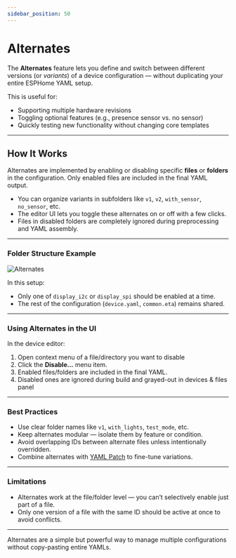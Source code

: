 ```yaml
---
sidebar_position: 50
---
```


# Alternates

The **Alternates** feature lets you define and switch between different versions (or _variants_) of a device configuration — without duplicating your entire ESPHome YAML setup.

This is useful for:

- Supporting multiple hardware revisions
- Toggling optional features (e.g., presence sensor vs. no sensor)
- Quickly testing new functionality without changing core templates

---

## How It Works

Alternates are implemented by enabling or disabling specific **files** or **folders** in the configuration. Only enabled files are included in the final YAML output.

- You can organize variants in subfolders like `v1`, `v2`, `with_sensor`, `no_sensor`, etc.
- The editor UI lets you toggle these alternates on or off with a few clicks.
- Files in disabled folders are completely ignored during preprocessing and YAML assembly.

---

### Folder Structure Example
![Alternates](@site/static/img/alternates-device.png)

In this setup:

- Only one of `display_i2c` or `display_spi` should be enabled at a time.
- The rest of the configuration (`device.yaml`, `common.eta`) remains shared.

---

### Using Alternates in the UI

In the device editor:

1. Open context menu of a file/directory you want to disable
2. Click the **Disable...** menu item.
3. Enabled files/folders are included in the final YAML.
4. Disabled ones are ignored during build and grayed-out in devices & files panel

---

### Best Practices

- Use clear folder names like `v1`, `with_lights`, `test_mode`, etc.
- Keep alternates modular — isolate them by feature or condition.
- Avoid overlapping IDs between alternate files unless intentionally overridden.
- Combine alternates with [YAML Patch](./yaml-patch.md) to fine-tune variations.

---

### Limitations

- Alternates work at the file/folder level — you can’t selectively enable just part of a file.
- Only one version of a file with the same ID should be active at once to avoid conflicts.

---

Alternates are a simple but powerful way to manage multiple configurations without copy-pasting entire YAMLs.